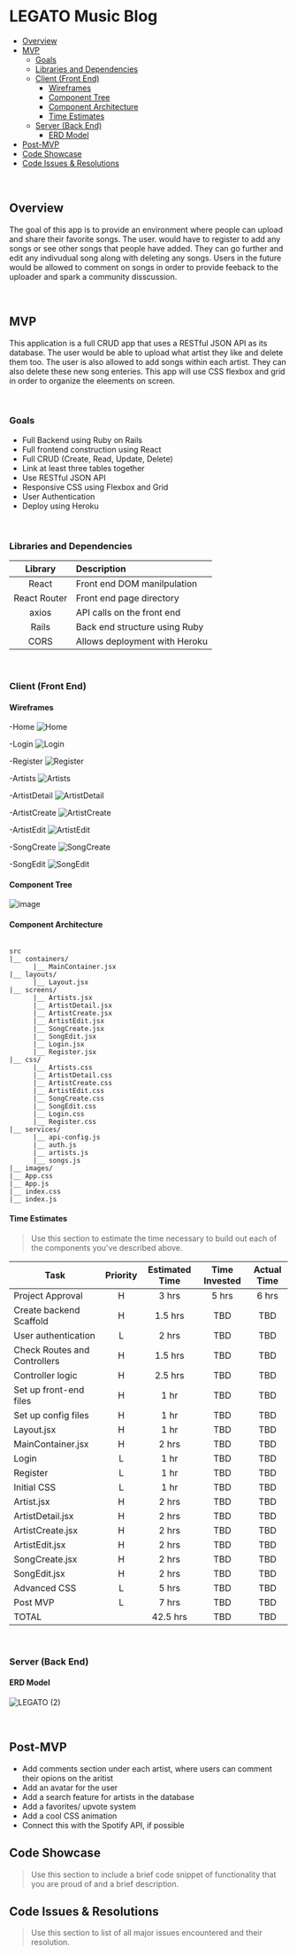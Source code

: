 # LEGATO Music Blog

- [Overview](#overview)
- [MVP](#mvp)
  - [Goals](#goals)
  - [Libraries and Dependencies](#libraries-and-dependencies)
  - [Client (Front End)](#client-front-end)
    - [Wireframes](#wireframes)
    - [Component Tree](#component-tree)
    - [Component Architecture](#component-architecture)
    - [Time Estimates](#time-estimates)
  - [Server (Back End)](#server-back-end)
    - [ERD Model](#erd-model)
- [Post-MVP](#post-mvp)
- [Code Showcase](#code-showcase)
- [Code Issues & Resolutions](#code-issues--resolutions)

<br>

## Overview
The goal of this app is to provide an environment where people can upload and share their favorite songs. The user. would have to register to add any songs or see other songs that people have added. They can go further and edit any indivudual song along with deleting any songs. Users in the future would be allowed to comment on songs in order to provide feeback to the uploader and spark a community disscussion.

<br>

## MVP

This application is a full CRUD app that uses a RESTful JSON API as its database. The user would be able to upload what artist they like and delete them too. The user is also allowed to add songs within each artist. They can also delete these new song enteries. This app will use CSS flexbox and grid in order to organize the eleements on screen.

<br>

### Goals

- Full Backend using Ruby on Rails
- Full frontend construction using React
- Full CRUD (Create, Read, Update, Delete)
- Link at least three tables together
- Use RESTful JSON API
- Responsive CSS using Flexbox and Grid
- User Authentication
- Deploy using Heroku

<br>

### Libraries and Dependencies

|     Library      | Description                                |
| :--------------: | :----------------------------------------- |
|      React       | Front end DOM manilpulation |
|   React Router   | Front end page directory |
|      axios       | API calls on the front end |
|      Rails       | Back end structure using Ruby |
|      CORS        | Allows deployment with Heroku |

<br>

### Client (Front End)

#### Wireframes

-Home
![Home](https://user-images.githubusercontent.com/82814499/122997353-e9af1080-d379-11eb-8846-1e32ca09d15a.png)

-Login
![Login](https://user-images.githubusercontent.com/82814499/122997361-eddb2e00-d379-11eb-822a-398630e3f35d.png)

-Register
![Register](https://user-images.githubusercontent.com/82814499/122997376-f3d10f00-d379-11eb-996f-5da2a4c0cab9.png)

-Artists
![Artists](https://user-images.githubusercontent.com/82814499/122997445-03505800-d37a-11eb-92f8-830b0717422d.png)

-ArtistDetail
![ArtistDetail](https://user-images.githubusercontent.com/82814499/122997498-1105dd80-d37a-11eb-826f-7e0b564b5baf.png)

-ArtistCreate
![ArtistCreate](https://user-images.githubusercontent.com/82814499/123105987-3d673b80-d406-11eb-98db-eefadadf583f.png)

-ArtistEdit
![ArtistEdit](https://user-images.githubusercontent.com/82814499/122997536-1c590900-d37a-11eb-96ee-f5e66091cd63.png)

-SongCreate
![SongCreate](https://user-images.githubusercontent.com/82814499/122997571-25e27100-d37a-11eb-9855-3738418e1f32.png)

-SongEdit
![SongEdit](https://user-images.githubusercontent.com/82814499/122997606-2e3aac00-d37a-11eb-9627-53b4e996b5d4.png)

#### Component Tree

![image](https://user-images.githubusercontent.com/82814499/123049473-949cea00-d3cd-11eb-82d8-e7061d7bd556.png)

#### Component Architecture

``` structure

src
|__ containers/
      |__ MainContainer.jsx
|__ layouts/
      |__ Layout.jsx
|__ screens/
      |__ Artists.jsx
      |__ ArtistDetail.jsx
      |__ ArtistCreate.jsx
      |__ ArtistEdit.jsx
      |__ SongCreate.jsx
      |__ SongEdit.jsx
      |__ Login.jsx
      |__ Register.jsx
|__ css/
      |__ Artists.css
      |__ ArtistDetail.css
      |__ ArtistCreate.css
      |__ ArtistEdit.css
      |__ SongCreate.css
      |__ SongEdit.css
      |__ Login.css
      |__ Register.css
|__ services/
      |__ api-config.js
      |__ auth.js
      |__ artists.js
      |__ songs.js
|__ images/
|__ App.css
|__ App.js
|__ index.css
|__ index.js

```

#### Time Estimates

> Use this section to estimate the time necessary to build out each of the components you've described above.

| Task                         | Priority | Estimated Time | Time Invested | Actual Time |
| ---------------------------- | :------: | :------------: | :-----------: | :---------: |
| Project Approval             |    H     |     3 hrs      |      5 hrs    |    6 hrs    |
| Create backend Scaffold      |    H     |     1.5 hrs    |      TBD      |     TBD     |
| User authentication          |    L     |     2 hrs      |      TBD      |     TBD     |
| Check Routes and Controllers |    H     |     1.5 hrs    |      TBD      |     TBD     |
| Controller logic             |    H     |     2.5 hrs    |      TBD      |     TBD     |
| Set up front-end files       |    H     |     1 hr       |      TBD      |     TBD     |
| Set up config files          |    H     |     1 hr       |      TBD      |     TBD     |
| Layout.jsx                   |    H     |     1 hr       |      TBD      |     TBD     |
| MainContainer.jsx            |    H     |     2 hrs      |      TBD      |     TBD     |
| Login                        |    L     |     1 hr       |      TBD      |     TBD     |
| Register                     |    L     |     1 hr       |      TBD      |     TBD     |
| Initial CSS                  |    L     |     1 hr       |      TBD      |     TBD     |
| Artist.jsx                   |    H     |     2 hrs      |      TBD      |     TBD     |
| ArtistDetail.jsx             |    H     |     2 hrs      |      TBD      |     TBD     |
| ArtistCreate.jsx             |    H     |     2 hrs      |      TBD      |     TBD     |
| ArtistEdit.jsx               |    H     |     2 hrs      |      TBD      |     TBD     |
| SongCreate.jsx               |    H     |     2 hrs      |      TBD      |     TBD     |
| SongEdit.jsx                 |    H     |     2 hrs      |      TBD      |     TBD     |
| Advanced CSS                 |    L     |     5 hrs      |      TBD      |     TBD     |
| Post MVP                     |    L     |     7 hrs      |      TBD      |     TBD     |
| TOTAL                        |          |     42.5 hrs   |      TBD      |     TBD     |

<br>

### Server (Back End)

#### ERD Model
![LEGATO (2)](https://user-images.githubusercontent.com/82814499/123117746-04cc5f80-d410-11eb-8a39-70ca8e23d170.png)

<br>

## Post-MVP

- Add comments section under each artist, where users can comment their opions on the aritist
- Add an avatar for the user
- Add a search feature for artists in the database
- Add a favorites/ upvote system
- Add a cool CSS animation
- Connect this with the Spotify API, if possible

## Code Showcase

> Use this section to include a brief code snippet of functionality that you are proud of and a brief description.

## Code Issues & Resolutions

> Use this section to list of all major issues encountered and their resolution.
